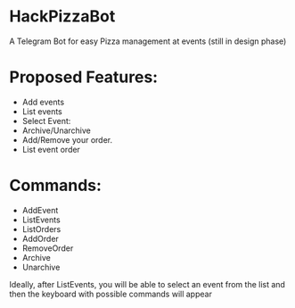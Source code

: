 # HackPizzaBot
A Telegram Bot for easy Pizza management at events (still in design phase)

# Proposed Features:
- Add events
- List events
- Select Event:
- Archive/Unarchive
- Add/Remove your order.
- List event order

# Commands:
- AddEvent
- ListEvents
- ListOrders
- AddOrder
- RemoveOrder
- Archive
- Unarchive

Ideally, after ListEvents, you will be able to select an event from the list and then the keyboard with possible commands will appear

